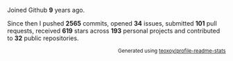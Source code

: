 Joined Github **9** years ago.

Since then I pushed **2565** commits, opened **34** issues, submitted **101** pull requests, received **619** stars across **193** personal projects and contributed to **32** public repositories.

<p align="right"><sub>Generated using <a href="https://github.com/marketplace/actions/profile-readme-stats">teoxoy/profile-readme-stats</a></sub></p>
